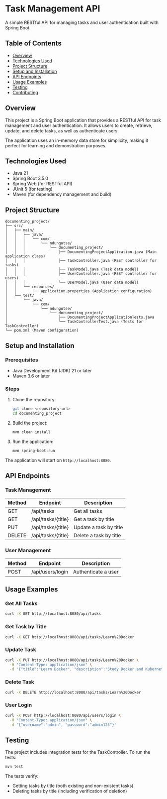 # Task Management API

A simple RESTful API for managing tasks and user authentication built with Spring Boot.

## Table of Contents
- [Overview](#overview)
- [Technologies Used](#technologies-used)
- [Project Structure](#project-structure)
- [Setup and Installation](#setup-and-installation)
- [API Endpoints](#api-endpoints)
- [Usage Examples](#usage-examples)
- [Testing](#testing)
- [Contributing](#contributing)

## Overview

This project is a Spring Boot application that provides a RESTful API for task management and user authentication. It allows users to create, retrieve, update, and delete tasks, as well as authenticate users.

The application uses an in-memory data store for simplicity, making it perfect for learning and demonstration purposes.

## Technologies Used

- Java 21
- Spring Boot 3.5.0
- Spring Web (for RESTful API)
- JUnit 5 (for testing)
- Maven (for dependency management and build)

## Project Structure

```
documenting_project/
├── src/
│   ├── main/
│   │   ├── java/
│   │   │   └── com/
│   │   │       └── ndungutse/
│   │   │           └── documenting_project/
│   │   │               ├── DocumentingProjectApplication.java (Main application class)
│   │   │               ├── TaskController.java (REST controller for tasks)
│   │   │               ├── TaskModel.java (Task data model)
│   │   │               ├── UserController.java (REST controller for users)
│   │   │               └── UserModel.java (User data model)
│   │   └── resources/
│   │       └── application.properties (Application configuration)
│   └── test/
│       └── java/
│           └── com/
│               └── ndungutse/
│                   └── documenting_project/
│                       ├── DocumentingProjectApplicationTests.java
│                       └── TaskControllerTest.java (Tests for TaskController)
└── pom.xml (Maven configuration)
```

## Setup and Installation

### Prerequisites
- Java Development Kit (JDK) 21 or later
- Maven 3.6 or later

### Steps
1. Clone the repository:
   ```bash
   git clone <repository-url>
   cd documenting_project
   ```

2. Build the project:
   ```bash
   mvn clean install
   ```

3. Run the application:
   ```bash
   mvn spring-boot:run
   ```

The application will start on `http://localhost:8080`.

## API Endpoints

### Task Management

| Method | Endpoint | Description |
|--------|----------|-------------|
| GET    | /api/tasks | Get all tasks |
| GET    | /api/tasks/{title} | Get a task by title |
| PUT    | /api/tasks/{title} | Update a task by title |
| DELETE | /api/tasks/{title} | Delete a task by title |

### User Management

| Method | Endpoint | Description |
|--------|----------|-------------|
| POST   | /api/users/login | Authenticate a user |

## Usage Examples

### Get All Tasks
```bash
curl -X GET http://localhost:8080/api/tasks
```

### Get Task by Title
```bash
curl -X GET http://localhost:8080/api/tasks/Learn%20Docker
```

### Update Task
```bash
curl -X PUT http://localhost:8080/api/tasks/Learn%20Docker \
  -H "Content-Type: application/json" \
  -d '{"title":"Learn Docker", "description":"Study Docker and Kubernetes"}'
```

### Delete Task
```bash
curl -X DELETE http://localhost:8080/api/tasks/Learn%20Docker
```

### User Login
```bash
curl -X POST http://localhost:8080/api/users/login \
  -H "Content-Type: application/json" \
  -d '{"username":"admin", "password":"admin123"}'
```

## Testing

The project includes integration tests for the TaskController. To run the tests:

```bash
mvn test
```

The tests verify:
- Getting tasks by title (both existing and non-existent tasks)
- Deleting tasks by title (including verification of deletion)